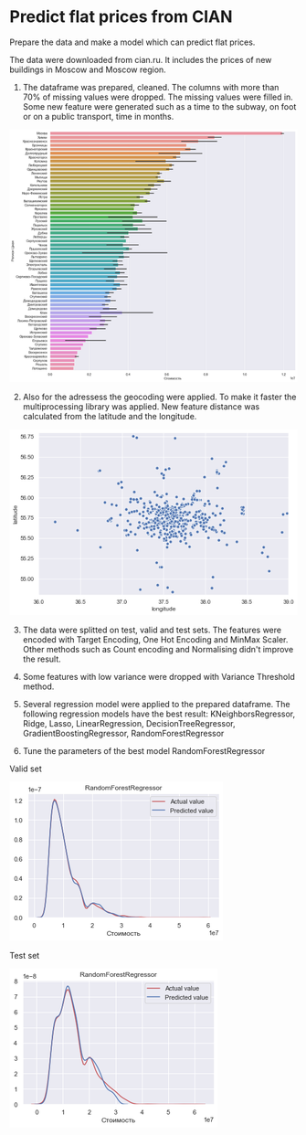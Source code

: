 # Predict flat prices from CIAN
Prepare the data and make a model which can predict flat prices.

The data were downloaded from cian.ru. It includes the prices of new buildings in Moscow and Moscow region.

1. The dataframe was prepared, cleaned. The columns with more than 70% of missing values were dropped. 
The missing values were filled in. Some new feature were generated such as a time to the subway, on foot or
on a public transport, time in months. 

![alt text](https://raw.githubusercontent.com/aleksanp/cian_prices/main/pictures/Region%20copy.png)

2. Also for the adressess the geocoding were applied. To make it faster the multiprocessing library was applied.
New feature distance was calculated from the latitude and the longitude.

![alt text](https://raw.githubusercontent.com/aleksanp/cian_prices/main/pictures/location.png)

3. The data were splitted on test, valid and test sets. The features were encoded with Target Encoding, 
One Hot Encoding and MinMax Scaler. Other methods such as Count encoding and Normalising didn't improve the result.

4. Some features with low variance were dropped with Variance Threshold method.

5. Several regression model were applied to the prepared dataframe. The following regression models have 
the best result: KNeighborsRegressor, Ridge, Lasso, LinearRegression, DecisionTreeRegressor, 
GradientBoostingRegressor, RandomForestRegressor 

6. Tune the parameters of the best model RandomForestRegressor

Valid set

![alt VALID](https://raw.githubusercontent.com/aleksanp/cian_prices/main/pictures/Random%20Forest%20Regressor%20valid.png)

Test set 

![alt TEST](https://raw.githubusercontent.com/aleksanp/cian_prices/main/pictures/Random%20Forest%20Regressor%20test.png)



